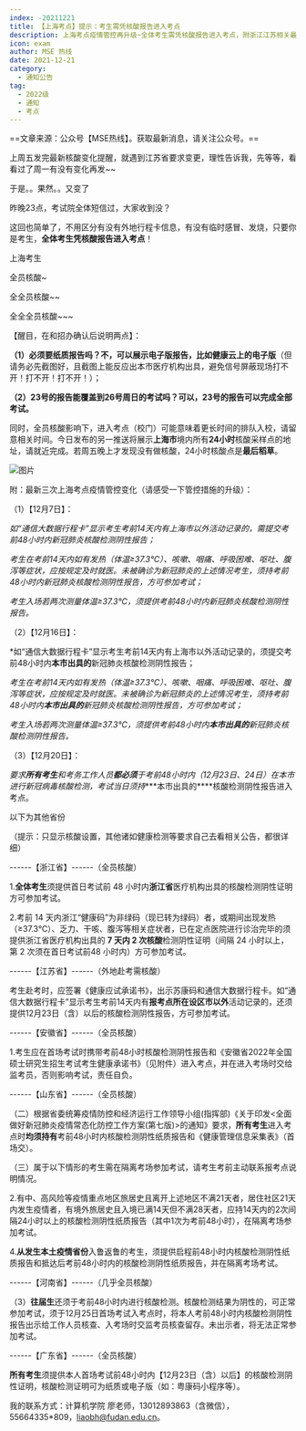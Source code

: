 ```yaml
---
index: -20211221
title: 【上海考点】提示：考生需凭核酸报告进入考点
description: 上海考点疫情管控再升级~全体考生需凭核酸报告进入考点，附浙江江苏相关最新信息
icon: exam
author: MSE 热线
date: 2021-12-21
category:
  - 通知公告
tag:
  - 2022级
  - 通知
  - 考点
---
```


==文章来源：公众号【MSE热线】。获取最新消息，请关注公众号。==

上周五发完最新核酸变化提醒，就遇到江苏省要求变更，理性告诉我，先等等，看看过了周一有没有变化再发~~

于是。。果然。。又变了

昨晚23点，考试院全体短信过，大家收到没？

这回也简单了，不用区分有没有外地行程卡信息，有没有临时感冒、发烧，只要你是考生，**全体考生凭核酸报告进入考点**！

上海考生

全员核酸~

全全员核酸~~

全全全员核酸~~~

【醒目，在和招办确认后说明两点】：

**（1）必须要纸质报告吗？不，可以展示电子版报告，比如健康云上的电子版**（但请务必先截图好，且截图上能反应出本市医疗机构出具，避免信号屏蔽现场打不开！打不开！打不开！）；

**（2）23号的报告能覆盖到26号周日的考试吗？可以，23号的报告可以完成全部考试。**

同时，全员核酸影响下，进入考点（校门）可能意味着更长时间的排队入校，请留意相关时间。今日发布的另一推送将展示**上海市**境内所有**24小时**核酸采样点的地址，请就近完成。若周五晚上才发现没有做核酸，24小时核酸点是**最后稻草**。

![图片](https://zhuye-1308301598.file.myqcloud.com/markdown/640-20220501122425180.png)



附：最新三次上海考点疫情管控变化（请感受一下管控措施的升级）：

（1）【12月7日】：

*如“通信大数据行程卡”显示考生考前14天内有上海市以外活动记录的，需提交考前48小时内新冠肺炎核酸检测阴性报告；*

*考生在考前14天内如有发热（体温≥37.3℃）、咳嗽、咽痛、呼吸困难、呕吐、腹泻等症状，应按规定及时就医。未被确诊为新冠肺炎的上述情况考生，须持考前48小时内新冠肺炎核酸检测阴性报告，方可参加考试；*

*考生入场若两次测量体温≥37.3℃，须提供考前48小时内新冠肺炎核酸检测阴性报告。*

（2）【12月16日】：

*如“通信大数据行程卡”显示考生考前14天内有上海市以外活动记录的，须提交考前48小时内**本市出具的**新冠肺炎核酸检测阴性报告；

*考生在考前14天内如有发热（体温≥37.3℃）、咳嗽、咽痛、呼吸困难、呕吐、腹泻等症状，应按规定及时就医。未被确诊为新冠肺炎的上述情况考生，须持考前48小时内**本市出具的**新冠肺炎核酸检测阴性报告，方可参加考试；*

*考生入场若两次测量体温≥37.3℃，须提供考前48小时内**本市出具的**新冠肺炎核酸检测阴性报告。*

（3）【12月20日】：

*要求****所有考生****和考务工作人员****都必须****于考前48小时内（12月23日、24日）在本市进行新冠病毒核酸检测，考试当日须持****本市出具的\****核酸检测阴性报告进入考点。

以下为其他省份

（提示：只显示核酸设置，其他诸如健康检测等要求自己去看相关公告，都很详细）

------【浙江省】------（全员核酸）

1.**全体考生**须提供首日考试前 48 小时内**浙江省**医疗机构出具的核酸检测阴性证明方可参加考试。

2.考前 14 天内浙江“健康码”为非绿码（现已转为绿码）者，或期间出现发热（≥37.3℃）、乏力、干咳、腹泻等相关症状者，已在定点医院进行诊治完毕的须提供浙江省医疗机构出具的 **7 天内 2 次核酸**检测阴性证明（间隔 24 小时以上，第 2 次须在首日考试前48 小时内）方可参加考试。

------【江苏省】------（外地赴考需核酸）

考生赴考时，应签署《健康应试承诺书》，出示苏康码和通信大数据行程卡。如“通信大数据行程卡”显示考生考前14天内有**报考点所在设区市以外**活动记录的，还须提供12月23日（含）以后的核酸检测阴性报告，方可参加考试。

------【安徽省】------（全员核酸）

1.考生应在首场考试时携带考前48小时核酸检测阴性报告和《安徽省2022年全国硕士研究生招生考试考生健康承诺书》（见附件）进入考点，并在进入考场时交给监考员，否则影响考试，责任自负。

------【山东省】------（全员核酸）

（二）根据省委统筹疫情防控和经济运行工作领导小组(指挥部)《关于印发<全面做好新冠肺炎疫情常态化防控工作方案(第七版)>的通知》要求，**所有考生**进入考点时**均须持有**考前48小时内核酸检测阴性纸质报告和《健康管理信息采集表》（首场交）。

（三）属于以下情形的考生需在隔离考场参加考试，请考生考前主动联系报考点说明情况。

2.有中、高风险等疫情重点地区旅居史且离开上述地区不满21天者，居住社区21天内发生疫情者，有境外旅居史且入境已满14天但不满28天者，应持14天内的2次间隔24小时以上的核酸检测阴性纸质报告（其中1次为考前48小时），在隔离考场参加考试。

4.**从发生本土疫情省份**入鲁返鲁的考生，须提供启程前48小时内核酸检测阴性纸质报告和抵达后考前48小时内的核酸检测阴性纸质报告，并在隔离考场考试。

------【河南省】------（几乎全员核酸）

（3）**往届生**还须于考前48小时内进行核酸检测。核酸检测结果为阴性的，可正常参加考试，须于12月25日首场考试入考点时，将本人考前48小时内核酸检测阴性报告出示给工作人员核查、入考场时交监考员核查留存。未出示者，将无法正常参加考试。

------【广东省】------（全员核酸）

**所有考生**须提供本人首场考试前48小时内【12月23日（含）以后】的核酸检测阴性证明，核酸检测证明可为纸质或电子版（如：粤康码小程序等）。



我的联系方式：计算机学院 廖老师，13012893863（含微信），55664335*809，liaobh@fudan.edu.cn。